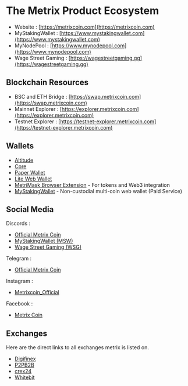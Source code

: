 
# The Metrix Product Ecosystem

- Website : [https://metrixcoin.com](https://metrixcoin.com)
- MyStakingWallet : [https://www.mystakingwallet.com](https://www.mystakingwallet.com)
- MyNodePool : [https://www.mynodepool.com](https://www.mynodepool.com)
- Wage Street Gaming : [https://wagestreetgaming.gg](https://wagestreetgaming.gg)

## Blockchain Resources

- BSC and ETH Bridge : [https://swap.metrixcoin.com](https://swap.metrixcoin.com)
- Mainnet Explorer : [https://explorer.metrixcoin.com](https://explorer.metrixcoin.com)
- Testnet Explorer : [https://testnet-explorer.metrixcoin.com](https://testnet-explorer.metrixcoin.com)

## Wallets

- [Altitude](https://github.com/TheLindaProjectInc/Altitude/releases)
- [Core](https://github.com/TheLindaProjectInc/Metrix/releases)
- [Paper Wallet](https://paper.metrixcoin.com)
- [Lite Web Wallet](https://webwallet.metrixcoin.com)
- [MetriMask Browser Extension](https://chrome.google.com/webstore/detail/metrimask/pgjlaaokfffcapdcakncnhpmigjlnpei) - For tokens and Web3 integration
- [MyStakingWallet](https://mystakingwallet.com) - Non-custodial multi-coin web wallet (Paid Service)

## Social Media

Discords : 
- [Official Metrix Coin](https://discord.gg/ZFqJu4c)
- [MyStakingWallet (MSW)](https://discord.gg/3a9VRkp)
- [Wage Street Gaming (WSG)](https://discord.gg/vxQGzaz)

Telegram : 
- [Official Metrix Coin](https://t.me/officialmetrixcoin)

Instagram :
 - [Metrixcoin_Official](https://www.instagram.com/metrixcoin.project)
 
 Facebook :
 - [Metrix Coin](https://www.facebook.com/MetrixCoin)
 
## Exchanges

Here are the direct links to all exchanges metrix is listed on.

- [Digifinex](https://www.digifinex.com/)
- [P2PB2B](https://p2pb2b.io/)
- [crex24](https://crex24.com/)
- [Whitebit](https://whitebit.com/)

